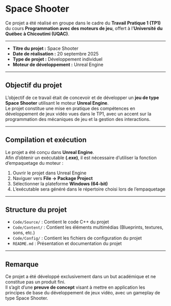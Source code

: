 # Space Shooter

Ce projet a été réalisé en groupe dans le cadre du **Travail Pratique 1 (TP1)** du cours **Programmation avec des moteurs de jeu**, offert à l’**Université du Québec à Chicoutimi (UQAC)**.

---

- **Titre du projet :** Space Shooter  
- **Date de réalisation :** 20 septembre 2025  
- **Type de projet :** Développement individuel  
- **Moteur de développement :** Unreal Engine

---

## Objectif du projet

L’objectif de ce travail était de concevoir et de développer un **jeu de type Space Shooter** utilisant le moteur **Unreal Engine**.  
Le projet constitue une mise en pratique des compétences en développement de jeux vidéo vues dans le TP1, avec un accent sur la programmation des mécaniques de jeu et la gestion des interactions.

---

## Compilation et exécution

Le projet a été conçu dans **Unreal Engine**.  
Afin d’obtenir un exécutable **(.exe)**, il est nécessaire d’utiliser la fonction d’empaquetage du moteur :

1. Ouvrir le projet dans Unreal Engine  
2. Naviguer vers **File → Package Project**  
3. Sélectionner la plateforme **Windows (64-bit)**  
4. L’exécutable sera généré dans le répertoire choisi lors de l’empaquetage

---

## Structure du projet

- `Code/Source/` : Contient le code C++ du projet  
- `Code/Content/` : Contient les éléments multimédias (Blueprints, textures, sons, etc.)  
- `Code/Config/` : Contient les fichiers de configuration du projet  
- `README.md` : Présentation et documentation du projet

---

## Remarque

Ce projet a été développé exclusivement dans un but académique et ne constitue pas un produit fini.  
Il s’agit d’une **preuve de concept** visant à mettre en application les principes de base du développement de jeux vidéo, avec un gameplay de type Space Shooter.
